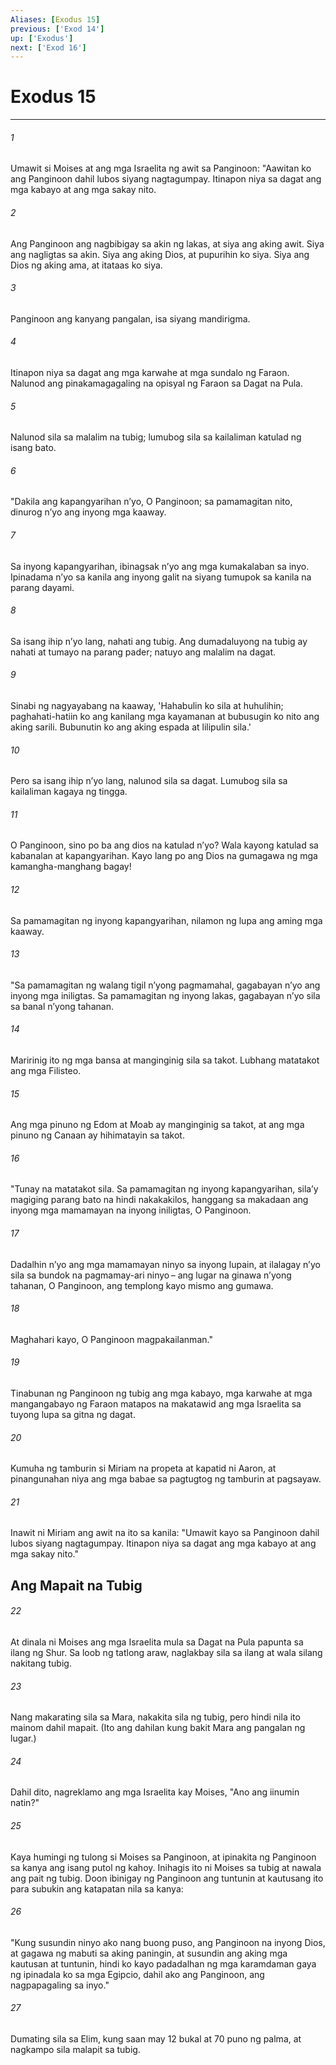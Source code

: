 ```yaml
---
Aliases: [Exodus 15]
previous: ['Exod 14']
up: ['Exodus']
next: ['Exod 16']
---
```

# Exodus 15

***






















###### 1 










Umawit si Moises at ang mga Israelita ng awit sa Panginoon: "Aawitan ko ang Panginoon dahil lubos siyang nagtagumpay. Itinapon niya sa dagat ang mga kabayo at ang mga sakay nito. 





















###### 2 










Ang Panginoon ang nagbibigay sa akin ng lakas, at siya ang aking awit. Siya ang nagligtas sa akin. Siya ang aking Dios, at pupurihin ko siya. Siya ang Dios ng aking ama, at itataas ko siya. 





















###### 3 










Panginoon ang kanyang pangalan, isa siyang mandirigma. 





















###### 4 










Itinapon niya sa dagat ang mga karwahe at mga sundalo ng Faraon. Nalunod ang pinakamagagaling na opisyal ng Faraon sa Dagat na Pula. 





















###### 5 










Nalunod sila sa malalim na tubig; lumubog sila sa kailaliman katulad ng isang bato. 





















###### 6 










"Dakila ang kapangyarihan nʼyo, O Panginoon; sa pamamagitan nito, dinurog nʼyo ang inyong mga kaaway. 





















###### 7 










Sa inyong kapangyarihan, ibinagsak nʼyo ang mga kumakalaban sa inyo. Ipinadama nʼyo sa kanila ang inyong galit na siyang tumupok sa kanila na parang dayami. 





















###### 8 










Sa isang ihip nʼyo lang, nahati ang tubig. Ang dumadaluyong na tubig ay nahati at tumayo na parang pader; natuyo ang malalim na dagat. 





















###### 9 










Sinabi ng nagyayabang na kaaway, 'Hahabulin ko sila at huhulihin; paghahati-hatiin ko ang kanilang mga kayamanan at bubusugin ko nito ang aking sarili. Bubunutin ko ang aking espada at lilipulin sila.' 





















###### 10 










Pero sa isang ihip nʼyo lang, nalunod sila sa dagat. Lumubog sila sa kailaliman kagaya ng tingga. 





















###### 11 










O Panginoon, sino po ba ang dios na katulad nʼyo? Wala kayong katulad sa kabanalan at kapangyarihan. Kayo lang po ang Dios na gumagawa ng mga kamangha-manghang bagay! 





















###### 12 










Sa pamamagitan ng inyong kapangyarihan, nilamon ng lupa ang aming mga kaaway. 





















###### 13 










"Sa pamamagitan ng walang tigil nʼyong pagmamahal, gagabayan nʼyo ang inyong mga iniligtas. Sa pamamagitan ng inyong lakas, gagabayan nʼyo sila sa banal nʼyong tahanan. 





















###### 14 










Maririnig ito ng mga bansa at manginginig sila sa takot. Lubhang matatakot ang mga Filisteo. 





















###### 15 










Ang mga pinuno ng Edom at Moab ay manginginig sa takot, at ang mga pinuno ng Canaan ay hihimatayin sa takot. 





















###### 16 










"Tunay na matatakot sila. Sa pamamagitan ng inyong kapangyarihan, silaʼy magiging parang bato na hindi nakakakilos, hanggang sa makadaan ang inyong mga mamamayan na inyong iniligtas, O Panginoon. 





















###### 17 










Dadalhin nʼyo ang mga mamamayan ninyo sa inyong lupain, at ilalagay nʼyo sila sa bundok na pagmamay-ari ninyo – ang lugar na ginawa nʼyong tahanan, O Panginoon, ang templong kayo mismo ang gumawa. 





















###### 18 










Maghahari kayo, O Panginoon magpakailanman." 





















###### 19 










Tinabunan ng Panginoon ng tubig ang mga kabayo, mga karwahe at mga mangangabayo ng Faraon matapos na makatawid ang mga Israelita sa tuyong lupa sa gitna ng dagat. 





















###### 20 










Kumuha ng tamburin si Miriam na propeta at kapatid ni Aaron, at pinangunahan niya ang mga babae sa pagtugtog ng tamburin at pagsayaw. 





















###### 21 










Inawit ni Miriam ang awit na ito sa kanila: "Umawit kayo sa Panginoon dahil lubos siyang nagtagumpay. Itinapon niya sa dagat ang mga kabayo at ang mga sakay nito." 

## Ang Mapait na Tubig 





















###### 22 










At dinala ni Moises ang mga Israelita mula sa Dagat na Pula papunta sa ilang ng Shur. Sa loob ng tatlong araw, naglakbay sila sa ilang at wala silang nakitang tubig. 





















###### 23 










Nang makarating sila sa Mara, nakakita sila ng tubig, pero hindi nila ito mainom dahil mapait. (Ito ang dahilan kung bakit Mara ang pangalan ng lugar.) 





















###### 24 










Dahil dito, nagreklamo ang mga Israelita kay Moises, "Ano ang iinumin natin?" 





















###### 25 










Kaya humingi ng tulong si Moises sa Panginoon, at ipinakita ng Panginoon sa kanya ang isang putol ng kahoy. Inihagis ito ni Moises sa tubig at nawala ang pait ng tubig. Doon ibinigay ng Panginoon ang tuntunin at kautusang ito para subukin ang katapatan nila sa kanya: 





















###### 26 










"Kung susundin ninyo ako nang buong puso, ang Panginoon na inyong Dios, at gagawa ng mabuti sa aking paningin, at susundin ang aking mga kautusan at tuntunin, hindi ko kayo padadalhan ng mga karamdaman gaya ng ipinadala ko sa mga Egipcio, dahil ako ang Panginoon, ang nagpapagaling sa inyo." 





















###### 27 










Dumating sila sa Elim, kung saan may 12 bukal at 70 puno ng palma, at nagkampo sila malapit sa tubig.
